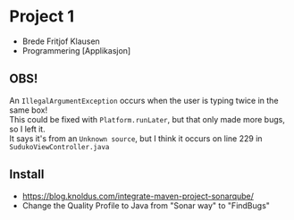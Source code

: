 # Project 1

- Brede Fritjof Klausen
- Programmering [Applikasjon]

## OBS!
An ``IllegalArgumentException`` occurs when the user is typing twice in the same box! <br>
This could be fixed with ``Platform.runLater``, but that only made more bugs, so I left it. <br>
It says it's from an ``Unknown source``, but I think it occurs on line 229  in ``SudukoViewController.java``

## Install
- https://blog.knoldus.com/integrate-maven-project-sonarqube/
- Change the Quality Profile to Java from "Sonar way" to "FindBugs"
